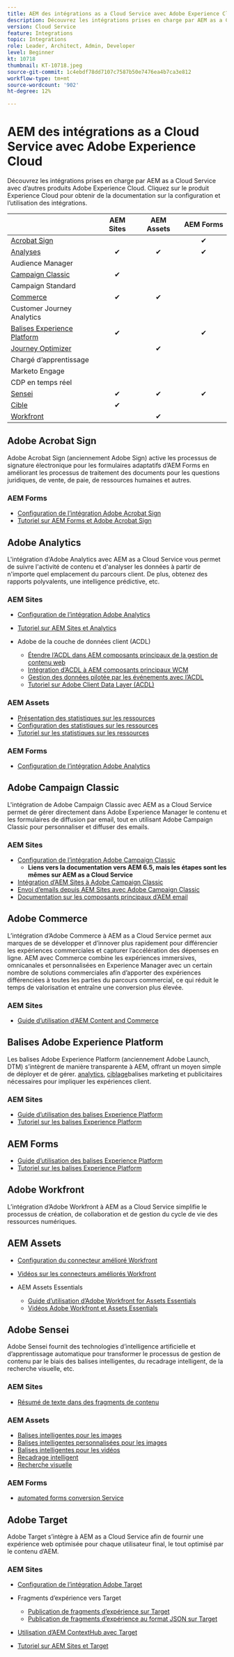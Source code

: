 ```yaml
---
title: AEM des intégrations as a Cloud Service avec Adobe Experience Cloud
description: Découvrez les intégrations prises en charge par AEM as a Cloud Service avec d’autres produits Adobe Experience Cloud.
version: Cloud Service
feature: Integrations
topic: Integrations
role: Leader, Architect, Admin, Developer
level: Beginner
kt: 10718
thumbnail: KT-10718.jpeg
source-git-commit: 1c4ebdf78dd7107c7587b50e7476ea4b7ca3e812
workflow-type: tm+mt
source-wordcount: '902'
ht-degree: 12%

---
```



# AEM des intégrations as a Cloud Service avec Adobe Experience Cloud

Découvrez les intégrations prises en charge par AEM as a Cloud Service avec d’autres produits Adobe Experience Cloud.
Cliquez sur le produit Experience Cloud pour obtenir de la documentation sur la configuration et l’utilisation des intégrations.

|  | AEM Sites | AEM Assets | AEM Forms |
|-------------------------------------------------------------------|:---------:|:----------:|:---------:|
| [Acrobat Sign](#adobe-acrobat-sign) |  |  | ✔ |
| [Analyses](#adobe-analytics) | ✔ | ✔ | ✔ |
| Audience Manager |  |  |  |
| [Campaign Classic](#adobe-campaign-classic) | ✔ |  |  |
| Campaign Standard |  |  |  |
| [Commerce](#adobe-commerce) | ✔ | ✔ |  |
| Customer Journey Analytics |  |  |  |
| [Balises Experience Platform](#adobe-experience-platform-tags) | ✔ |  | ✔ |
| [Journey Optimizer](#adobe-journey-optimizer) |  | ✔ |  |
| Chargé d’apprentissage |  |  |  |
| Marketo Engage |  |  |  |
| CDP en temps réel |  |  |  |
| [Sensei](#adobe-sensei) | ✔ | ✔ | ✔ |
| [Cible](#adobe-target) | ✔ |  |  |
| [Workfront](#adobe-workfront) |  | ✔ |  |


## Adobe Acrobat Sign

Adobe Acrobat Sign (anciennement Adobe Sign) active les processus de signature électronique pour les formulaires adaptatifs d’AEM Forms en améliorant les processus de traitement des documents pour les questions juridiques, de vente, de paie, de ressources humaines et autres.

### AEM Forms

+ [Configuration de l’intégration Adobe Acrobat Sign](https://experienceleague.adobe.com/docs/experience-manager-cloud-service/content/forms/adobe-sign-integration-adaptive-forms.html)
+ [Tutoriel sur AEM Forms et Adobe Acrobat Sign](https://experienceleague.adobe.com/docs/experience-manager-learn/forms/forms-and-sign/introduction.html)

## Adobe Analytics

L&#39;intégration d&#39;Adobe Analytics avec AEM as a Cloud Service vous permet de suivre l&#39;activité de contenu et d&#39;analyser les données à partir de n&#39;importe quel emplacement du parcours client. De plus, obtenez des rapports polyvalents, une intelligence prédictive, etc.

### AEM Sites

+ [Configuration de l’intégration Adobe Analytics](https://experienceleague.adobe.com/docs/experience-manager-cloud-service/content/sites/integrations/integrating-adobe-analytics.html)
+ [Tutoriel sur AEM Sites et Analytics](https://experienceleague.adobe.com/docs/experience-manager-learn/sites/integrations/analytics/collect-data-analytics.html?lang=fr)
+ Adobe de la couche de données client (ACDL)

   + [Étendre l’ACDL dans AEM composants principaux de la gestion de contenu web](https://experienceleague.adobe.com/docs/experience-manager-core-components/using/developing/data-layer/extending.html)
   + [Intégration d’ACDL à AEM composants principaux WCM](https://experienceleague.adobe.com/docs/experience-manager-core-components/using/developing/data-layer/integrations.html?lang=fr)
   + [Gestion des données pilotée par les événements avec l’ACDL](https://experienceleague.adobe.com/docs/adobe-developers-live-events/events/2021/oct2021/adobe-client-data-layer.html)
   + [Tutoriel sur Adobe Client Data Layer (ACDL)](https://experienceleague.adobe.com/docs/experience-manager-learn/sites/integrations/adobe-client-data-layer/data-layer-overview.html?lang=fr)

### AEM Assets

+ [Présentation des statistiques sur les ressources](https://experienceleague.adobe.com/docs/experience-manager-cloud-service/content/assets/manage/assets-insights.html)
+ [Configuration des statistiques sur les ressources](https://experienceleague.adobe.com/docs/experience-manager-cloud-service/content/assets/manage/assets-insights.html#configure-asset-insights)
+ [Tutoriel sur les statistiques sur les ressources](https://experienceleague.adobe.com/docs/experience-manager-learn/assets/advanced/asset-insights-launch-tutorial.html)

### AEM Forms

+ [Configuration de l’intégration Adobe Analytics](https://experienceleague.adobe.com/docs/experience-manager-cloud-service/content/forms/integrate-aem-forms-with-adobe-analytics.html)

## Adobe Campaign Classic

L&#39;intégration de Adobe Campaign Classic avec AEM as a Cloud Service permet de gérer directement dans Adobe Experience Manager le contenu et les formulaires de diffusion par email, tout en utilisant Adobe Campaign Classic pour personnaliser et diffuser des emails.

### AEM Sites

+ [Configuration de l’intégration Adobe Campaign Classic](https://experienceleague.adobe.com/docs/experience-manager-65/administering/integration/campaignonpremise.html)
   + __Liens vers la documentation vers AEM 6.5, mais les étapes sont les mêmes sur AEM as a Cloud Service__
+ [Intégration d’AEM Sites à Adobe Campaign Classic](https://github.com/adobe/aem-core-email-components/wiki/Integrating-AEM-with-ACC)
+ [Envoi d’emails depuis AEM Sites avec Adobe Campaign Classic](https://experienceleague.adobe.com/docs/experience-manager-65/authoring/aem-adobe-campaign/campaign.html)
+ [Documentation sur les composants principaux d’AEM email](https://github.com/adobe/aem-core-email-components#aem-email-core-components)


## Adobe Commerce

L’intégration d’Adobe Commerce à AEM as a Cloud Service permet aux marques de se développer et d’innover plus rapidement pour différencier les expériences commerciales et capturer l’accélération des dépenses en ligne. AEM avec Commerce combine les expériences immersives, omnicanales et personnalisées en Experience Manager avec un certain nombre de solutions commerciales afin d’apporter des expériences différenciées à toutes les parties du parcours commercial, ce qui réduit le temps de valorisation et entraîne une conversion plus élevée.

### AEM Sites

+ [Guide d’utilisation d’AEM Content and Commerce](https://experienceleague.adobe.com/docs/experience-manager-cloud-service/content/content-and-commerce/home.html)


## Balises Adobe Experience Platform

Les balises Adobe Experience Platform (anciennement Adobe Launch, DTM) s’intègrent de manière transparente à AEM, offrant un moyen simple de déployer et de gérer. [analytics](#adobe-analytics), [ciblage](#adobe-target)balises marketing et publicitaires nécessaires pour impliquer les expériences client.

### AEM Sites

+ [Guide d’utilisation des balises Experience Platform](https://experienceleague.adobe.com/docs/experience-platform/tags/home.html)
+ [Tutoriel sur les balises Experience Platform](https://experienceleague.adobe.com/docs/experience-manager-learn/sites/integrations/experience-platform-launch/overview.html)

## AEM Forms

+ [Guide d’utilisation des balises Experience Platform](https://experienceleague.adobe.com/docs/experience-platform/tags/home.html)
+ [Tutoriel sur les balises Experience Platform](https://experienceleague.adobe.com/docs/experience-manager-learn/sites/integrations/experience-platform-launch/overview.html)


## Adobe Workfront

L’intégration d’Adobe Workfront à AEM as a Cloud Service simplifie le processus de création, de collaboration et de gestion du cycle de vie des ressources numériques.

## AEM Assets

+ [Configuration du connecteur amélioré Workfront](https://experienceleague.adobe.com/docs/experience-manager-learn/assets-essentials/workfront/configure.html?lang=fr)
+ [Vidéos sur les connecteurs améliorés Workfront](https://experienceleague.adobe.com/docs/experience-manager-learn/assets/workfront/enhanced-connector/basics.html)
+ AEM Assets Essentials

   + [Guide d’utilisation d’Adobe Workfront for Assets Essentials](https://one.workfront.com/s/document-item?bundleId=the-new-workfront-experience&amp;topicId=Content%2FDocuments%2FAdobe_Workfront_for_Experience_Manager_Assets_Essentials%2F_workfront-for-aem-asset-essentials.htm)
   + [Vidéos Adobe Workfront et Assets Essentials](https://experienceleague.adobe.com/docs/experience-manager-learn/assets-essentials/workfront/configure.html)

## Adobe Sensei

Adobe Sensei fournit des technologies d’intelligence artificielle et d’apprentissage automatique pour transformer le processus de gestion de contenu par le biais des balises intelligentes, du recadrage intelligent, de la recherche visuelle, etc.

### AEM Sites

+ [Résumé de texte dans des fragments de contenu](https://experienceleague.adobe.com/docs/experience-manager-cloud-service/content/sites/administering/content-fragments/content-fragments-variations.html#summarizing-text)

### AEM Assets

+ [Balises intelligentes pour les images](https://experienceleague.adobe.com/docs/experience-manager-learn/assets/metadata/image-smart-tags.html)
+ [Balises intelligentes personnalisées pour les images](https://experienceleague.adobe.com/docs/experience-manager-learn/assets/metadata/custom-smart-tags.html)
+ [Balises intelligentes pour les vidéos](https://experienceleague.adobe.com/docs/experience-manager-learn/assets/metadata/video-smart-tags.html)
+ [Recadrage intelligent](https://experienceleague.adobe.com/docs/experience-manager-learn/assets/dynamic-media/smart-crop-feature-video-use.html)
+ [Recherche visuelle](https://experienceleague.adobe.com/docs/experience-manager-learn/assets/search-and-discovery/search.html)

### AEM Forms

+ [automated forms conversion Service](https://experienceleague.adobe.com/docs/aem-forms-automated-conversion-service/using/configure-service.html)


## Adobe Target

Adobe Target s’intègre à AEM as a Cloud Service afin de fournir une expérience web optimisée pour chaque utilisateur final, le tout optimisé par le contenu d’AEM.

### AEM Sites

+ [Configuration de l’intégration Adobe Target](https://experienceleague.adobe.com/docs/experience-manager-cloud-service/content/sites/integrations/integrating-adobe-target.html)
+ Fragments d’expérience vers Target

   + [Publication de fragments d’expérience sur Target](https://experienceleague.adobe.com/docs/experience-manager-cloud-service/content/sites/integrations/integrating-adobe-target.html)
   + [Publication de fragments d’expérience au format JSON sur Target](https://experienceleague.adobe.com/docs/experience-manager-cloud-service/content/sites/integrations/integrating-adobe-target.html)

+ [Utilisation d’AEM ContextHub avec Target](https://experienceleague.adobe.com/docs/experience-manager-cloud-service/content/sites/authoring/personalization/audiences.html#creating-an-adobe-target-audience-using-the-audience-console)
+ [Tutoriel sur AEM Sites et Target](https://experienceleague.adobe.com/docs/experience-manager-learn/sites/integrations/target/overview.html)
